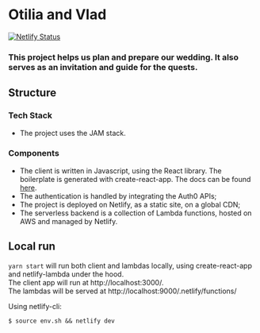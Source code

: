 # Otilia and Vlad
[![Netlify Status](https://api.netlify.com/api/v1/badges/445978f9-c436-4b13-81bd-c420f6c34aff/deploy-status)](https://app.netlify.com/sites/admiring-beaver-7aa7d3/deploys)
### This project helps us plan and prepare our wedding. It also serves as an invitation and guide for the quests.

## Structure
### Tech Stack
- The project uses the JAM stack.
### Components
- The client is written in Javascript, using the React library. The boilerplate is generated with create-react-app. The docs can be found [here](docs/create-react-app.md).
- The authentication is handled by integrating the Auth0 APIs;
- The project is deployed on Netlify, as a static site, on a global CDN;
- The serverless backend is a collection of Lambda functions, hosted on AWS and managed by Netlify.

## Local run
`yarn start` will run both client and lambdas locally, using create-react-app and netlify-lambda under the hood.<br>
The client app will run at http://localhost:3000/.<br>
The lambdas will be served at http://localhost:9000/.netlify/functions/

Using netlify-cli:

`$ source env.sh && netlify dev`
